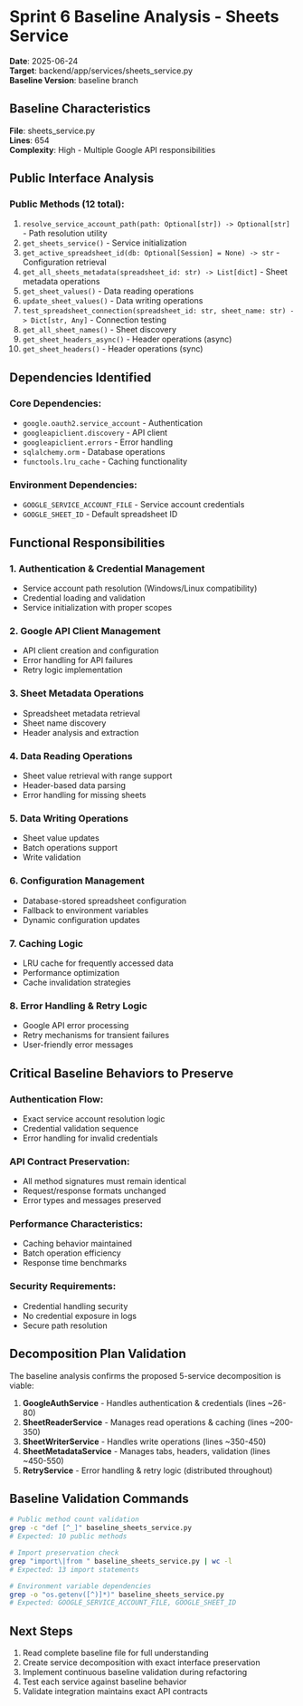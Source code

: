 # Sprint 6 Baseline Analysis - Sheets Service

**Date**: 2025-06-24  
**Target**: backend/app/services/sheets_service.py  
**Baseline Version**: baseline branch  

## Baseline Characteristics

**File**: sheets_service.py  
**Lines**: 654  
**Complexity**: High - Multiple Google API responsibilities  

## Public Interface Analysis

### Public Methods (12 total):
1. `resolve_service_account_path(path: Optional[str]) -> Optional[str]` - Path resolution utility
2. `get_sheets_service()` - Service initialization 
3. `get_active_spreadsheet_id(db: Optional[Session] = None) -> str` - Configuration retrieval
4. `get_all_sheets_metadata(spreadsheet_id: str) -> List[dict]` - Sheet metadata operations
5. `get_sheet_values()` - Data reading operations
6. `update_sheet_values()` - Data writing operations  
7. `test_spreadsheet_connection(spreadsheet_id: str, sheet_name: str) -> Dict[str, Any]` - Connection testing
8. `get_all_sheet_names()` - Sheet discovery
9. `get_sheet_headers_async()` - Header operations (async)
10. `get_sheet_headers()` - Header operations (sync)

## Dependencies Identified

### Core Dependencies:
- `google.oauth2.service_account` - Authentication
- `googleapiclient.discovery` - API client
- `googleapiclient.errors` - Error handling
- `sqlalchemy.orm` - Database operations
- `functools.lru_cache` - Caching functionality

### Environment Dependencies:
- `GOOGLE_SERVICE_ACCOUNT_FILE` - Service account credentials
- `GOOGLE_SHEET_ID` - Default spreadsheet ID

## Functional Responsibilities

### 1. Authentication & Credential Management
- Service account path resolution (Windows/Linux compatibility)
- Credential loading and validation
- Service initialization with proper scopes

### 2. Google API Client Management  
- API client creation and configuration
- Error handling for API failures
- Retry logic implementation

### 3. Sheet Metadata Operations
- Spreadsheet metadata retrieval
- Sheet name discovery
- Header analysis and extraction

### 4. Data Reading Operations
- Sheet value retrieval with range support
- Header-based data parsing
- Error handling for missing sheets

### 5. Data Writing Operations
- Sheet value updates
- Batch operations support
- Write validation

### 6. Configuration Management
- Database-stored spreadsheet configuration
- Fallback to environment variables
- Dynamic configuration updates

### 7. Caching Logic
- LRU cache for frequently accessed data
- Performance optimization
- Cache invalidation strategies

### 8. Error Handling & Retry Logic
- Google API error processing
- Retry mechanisms for transient failures
- User-friendly error messages

## Critical Baseline Behaviors to Preserve

### Authentication Flow:
- Exact service account resolution logic
- Credential validation sequence
- Error handling for invalid credentials

### API Contract Preservation:
- All method signatures must remain identical
- Request/response formats unchanged
- Error types and messages preserved

### Performance Characteristics:
- Caching behavior maintained
- Batch operation efficiency
- Response time benchmarks

### Security Requirements:
- Credential handling security
- No credential exposure in logs
- Secure path resolution

## Decomposition Plan Validation

The baseline analysis confirms the proposed 5-service decomposition is viable:

1. **GoogleAuthService** - Handles authentication & credentials (lines ~26-80)
2. **SheetReaderService** - Manages read operations & caching (lines ~200-350)  
3. **SheetWriterService** - Handles write operations (lines ~350-450)
4. **SheetMetadataService** - Manages tabs, headers, validation (lines ~450-550)
5. **RetryService** - Error handling & retry logic (distributed throughout)

## Baseline Validation Commands

```bash
# Public method count validation
grep -c "def [^_]" baseline_sheets_service.py
# Expected: 10 public methods

# Import preservation check  
grep "import\|from " baseline_sheets_service.py | wc -l
# Expected: 13 import statements

# Environment variable dependencies
grep -o "os.getenv([^)]*)" baseline_sheets_service.py
# Expected: GOOGLE_SERVICE_ACCOUNT_FILE, GOOGLE_SHEET_ID
```

## Next Steps

1. Read complete baseline file for full understanding
2. Create service decomposition with exact interface preservation
3. Implement continuous baseline validation during refactoring
4. Test each service against baseline behavior
5. Validate integration maintains exact API contracts